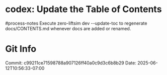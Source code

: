 # codex: Update the Table of Contents

#process-notes
Execute zero-liftsim dev --update-toc to regenerate docs/CONTENTS.md whenever docs are added or renamed.
# Git Info

Commit: c99211ce71598788a907126ff40a0c9d3c6b8b29
Date: 2025-06-12T10:56:33-07:00

